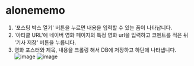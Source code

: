 # alonememo
1. '포스팅 박스 열기' 버튼을 누르면 내용을 입력할 수 있는 폼이 나타납니다.
2. '아티클 URL'에 네이버 영화 페이지의 특정 영화 url을 입력하고 코멘트를 적은 뒤 '기사 저장' 버튼을 누릅니다.
3. 영화 포스터와 제목, 내용을 크롤링 해서 DB에 저장하고 하단에 나타냅니다.
![image](https://user-images.githubusercontent.com/71905164/163927765-927e4e23-65dc-461f-a440-23cccf576fba.png)
![image](https://user-images.githubusercontent.com/71905164/163927807-bfdf9a4c-c3fa-44af-b9b7-5fecaa6c30bc.png)
